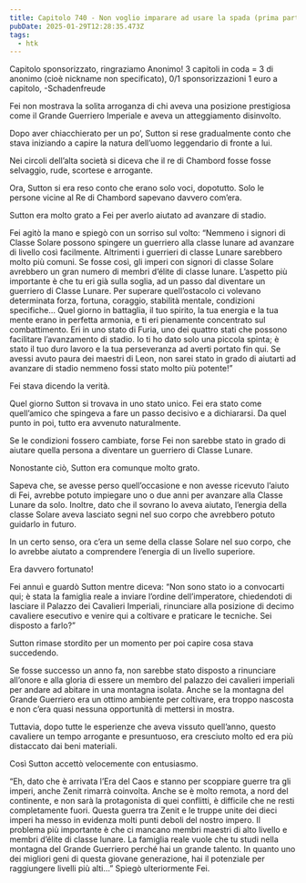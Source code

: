 ```yaml
---
title: Capitolo 740 - Non voglio imparare ad usare la spada (prima parte)
pubDate: 2025-01-29T12:28:35.473Z
tags:
  - htk
---
```


Capitolo sponsorizzato, ringraziamo Anonimo!
3 capitoli in coda = 3 di anonimo (cioè nickname non specificato),
0/1 sponsorizzazioni 1 euro a capitolo,
-Schadenfreude

Fei non mostrava la solita arroganza di chi aveva una posizione prestigiosa come il Grande Guerriero Imperiale e aveva un atteggiamento disinvolto.

Dopo aver chiacchierato per un po’, Sutton si rese gradualmente conto che stava iniziando a capire la natura dell’uomo leggendario di fronte a lui.

Nei circoli dell’alta società si diceva che il re di Chambord fosse fosse selvaggio, rude, scortese e arrogante.

Ora, Sutton si era reso conto che erano solo voci, dopotutto. Solo le persone vicine al Re di Chambord sapevano davvero com’era.

Sutton era molto grato a Fei per averlo aiutato ad avanzare di stadio.

Fei agitò la mano e spiegò con un sorriso sul volto: “Nemmeno i signori di Classe Solare possono spingere un guerriero alla classe lunare ad avanzare di livello così facilmente. Altrimenti i guerrieri di classe Lunare sarebbero molto più comuni.
Se fosse così, gli imperi con signori di classe Solare avrebbero un gran numero di membri d’élite di classe lunare. L’aspetto più importante è che tu eri già sulla soglia, ad un passo dal diventare un guerriero di Classe Lunare. Per superare quell’ostacolo ci volevano determinata forza, fortuna, coraggio, stabilità mentale, condizioni specifiche… Quel giorno in battaglia, il tuo spirito, la tua energia e la tua mente erano in perfetta armonia, e ti eri pienamente concentrato sul combattimento.
Eri in uno stato di Furia, uno dei quattro stati che possono facilitare l’avanzamento di stadio. Io ti ho dato solo una piccola spinta; è stato il tuo duro lavoro e la tua perseveranza ad averti portato fin qui. Se avessi avuto paura dei maestri di Leon, non sarei stato in grado di aiutarti ad avanzare di stadio nemmeno fossi stato molto più potente!”

Fei stava dicendo la verità.

Quel giorno Sutton si trovava in uno stato unico. Fei era stato come quell’amico che spingeva a fare un passo decisivo e a dichiararsi. Da quel punto in poi, tutto era avvenuto naturalmente.

Se le condizioni fossero cambiate, forse Fei non sarebbe stato in grado di aiutare quella persona a diventare un guerriero di Classe Lunare.

Nonostante ciò, Sutton era comunque molto grato.

Sapeva che, se avesse perso quell’occasione e non avesse ricevuto l’aiuto di Fei, avrebbe potuto impiegare uno o due anni per avanzare alla Classe Lunare da solo. Inoltre, dato che il sovrano lo aveva aiutato, l’energia della classe Solare aveva lasciato segni nel suo corpo che avrebbero potuto guidarlo in futuro.

In un certo senso, ora c’era un seme della classe Solare nel suo corpo, che lo avrebbe aiutato a comprendere l’energia di un livello superiore.

Era davvero fortunato!

Fei annuì e guardò Sutton mentre diceva: “Non sono stato io a convocarti qui; è stata la famiglia reale a inviare l’ordine dell’imperatore, chiedendoti di lasciare il Palazzo dei Cavalieri Imperiali, rinunciare alla posizione di decimo cavaliere esecutivo e venire qui a coltivare e praticare le tecniche. Sei disposto a farlo?”

Sutton rimase stordito per un momento per poi capire cosa stava succedendo.

Se fosse successo un anno fa, non sarebbe stato disposto a rinunciare all’onore e alla gloria di essere un membro del palazzo dei cavalieri imperiali per andare ad abitare in una montagna isolata. Anche se la montagna del Grande Guerriero era un ottimo ambiente per coltivare, era troppo nascosta e non c’era quasi nessuna opportunità di mettersi in mostra.

Tuttavia, dopo tutte le esperienze che aveva vissuto quell’anno, questo cavaliere un tempo arrogante e presuntuoso, era cresciuto molto ed era più distaccato dai beni materiali.

Così Sutton accettò velocemente con entusiasmo.

“Eh, dato che è arrivata l’Era del Caos e stanno per scoppiare guerre tra gli imperi, anche Zenit rimarrà coinvolta. Anche se è molto remota, a nord del continente, e non sarà la protagonista di quei conflitti, è difficile che ne resti completamente fuori.
Questa guerra tra Zenit e le truppe unite dei dieci imperi ha messo in evidenza molti punti deboli del nostro impero. Il problema più importante è che ci mancano membri maestri di alto livello e membri d’élite di classe lunare. La famiglia reale vuole che tu studi nella montagna del Grande Guerriero perché hai un grande talento. In quanto uno dei migliori geni di questa giovane generazione, hai il potenziale per raggiungere livelli più alti…” Spiegò ulteriormente Fei.
